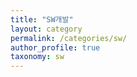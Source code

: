 ```yaml
---
title: "SW개발"
layout: category
permalink: /categories/sw/
author_profile: true
taxonomy: sw
---
```

